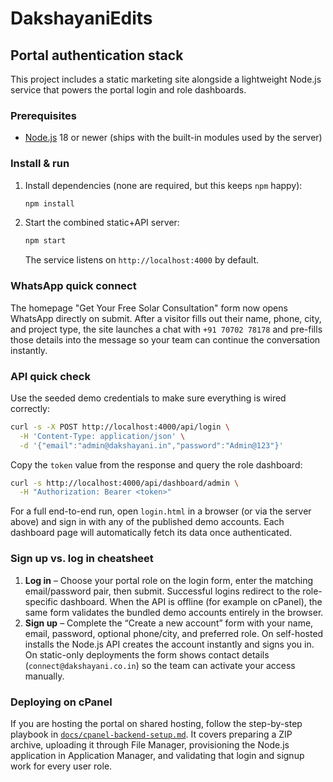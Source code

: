 # DakshayaniEdits

## Portal authentication stack

This project includes a static marketing site alongside a lightweight Node.js service that powers the portal login and role dashboards.

### Prerequisites
- [Node.js](https://nodejs.org/) 18 or newer (ships with the built-in modules used by the server)

### Install & run
1. Install dependencies (none are required, but this keeps `npm` happy):
   ```bash
   npm install
   ```
2. Start the combined static+API server:
   ```bash
   npm start
   ```
   The service listens on `http://localhost:4000` by default.

### WhatsApp quick connect

The homepage "Get Your Free Solar Consultation" form now opens WhatsApp directly on submit.
After a visitor fills out their name, phone, city, and project type, the site launches a
chat with `+91 70702 78178` and pre-fills those details into the message so your team can
continue the conversation instantly.

### API quick check
Use the seeded demo credentials to make sure everything is wired correctly:
```bash
curl -s -X POST http://localhost:4000/api/login \
  -H 'Content-Type: application/json' \
  -d '{"email":"admin@dakshayani.in","password":"Admin@123"}'
```
Copy the `token` value from the response and query the role dashboard:
```bash
curl -s http://localhost:4000/api/dashboard/admin \
  -H "Authorization: Bearer <token>"
```

For a full end-to-end run, open `login.html` in a browser (or via the server above) and sign in with any of the published demo accounts. Each dashboard page will automatically fetch its data once authenticated.

### Sign up vs. log in cheatsheet

1. **Log in** – Choose your portal role on the login form, enter the matching email/password pair, then submit. Successful logins redirect to the role-specific dashboard. When the API is offline (for example on cPanel), the same form validates the bundled demo accounts entirely in the browser.
2. **Sign up** – Complete the “Create a new account” form with your name, email, password, optional phone/city, and preferred role. On self-hosted installs the Node.js API creates the account instantly and signs you in. On static-only deployments the form shows contact details (`connect@dakshayani.co.in`) so the team can activate your access manually.

### Deploying on cPanel

If you are hosting the portal on shared hosting, follow the step-by-step playbook in [`docs/cpanel-backend-setup.md`](docs/cpanel-backend-setup.md). It covers preparing a ZIP archive, uploading it through File Manager, provisioning the Node.js application in Application Manager, and validating that login and signup work for every user role.
